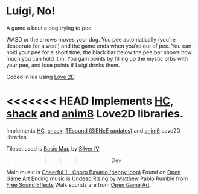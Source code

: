 # Luigi, No!

A game a bout a dog trying to pee.

WASD or the arrows moves your dog. You pee automatically (you're desperate for a wee!) and the game ends when you're out of pee.
You can hold your pee for a short time, the black bar below the pee bar shows how much you can hold it in.
You gain points by filling up the mystic orbs with your pee, and lose points if Luigi drinks them.

Coded in lua using [Love 2D](https://love2d.org/).

<<<<<<< HEAD
Implements [HC](https://github.com/vrld/HC), [shack](https://github.com/Ulydev/shack) and [anim8](https://github.com/kikito/anim8) Love2D libraries.
=======
Implements [HC](https://github.com/vrld/HC), [shack](https://github.com/Ulydev/shack), [TEsound (SiENcE updates)](https://github.com/SiENcE/love2d_gametemplate/blob/master/lib/TEsound.lua) and [anim8](https://github.com/kikito/anim8) Love2D libraries.

Tileset used is [Basic Map](http://opengameart.org/content/basic-map-32x32-by-silver-iv) by [Silver IV](http://opengameart.org/users/silver-iv])
>>>>>>> Dev

Main music is [Cheerful 1 - Choro Bavario (happy loop)](http://opengameart.org/content/cheerful-1-choro-bavario-happy-loop) Found on [Open Game Art](opengameart.org)
Ending music is [Undead Rising](http://opengameart.org/content/undead-rising) by [Matthew Pablo](http://www.matthewpablo.com/)
Rumble from [Free Sound Effects](https://www.freesoundeffects.com)
Walk sounds are from [Open Game Art](http://opengameart.org/content/different-steps-on-wood-stone-leaves-gravel-and-mud)
